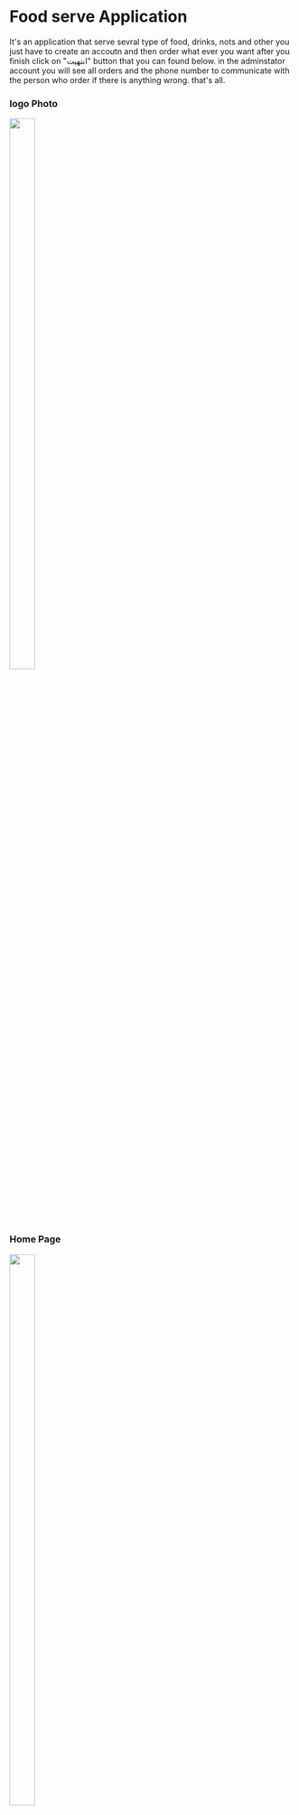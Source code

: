 # Food serve Application
It's an application that serve sevral type of food, drinks, nots and other you just have to create an accoutn and then order what ever you want 
after you finish click on "انتهيت" button that you can found below.
in the adminstator account you will see all orders and the phone number to communicate with the person who order if there is anything wrong.
that's all.

### logo Photo
<img src="https://firebasestorage.googleapis.com/v0/b/postappwithkotlin.appspot.com/o/Activities%2Ffoduct-HomePage.jpg?alt=media&token=8b2ee5f1-6e5a-413f-8b59-8a469b005358" 
width="30%" height="50%">

### Home Page
<img src="https://firebasestorage.googleapis.com/v0/b/postappwithkotlin.appspot.com/o/Activities%2FFooduct.jpg?alt=media&token=967784d8-88de-4356-b937-c89c0bacc630" 
width="30%" height="50%">

